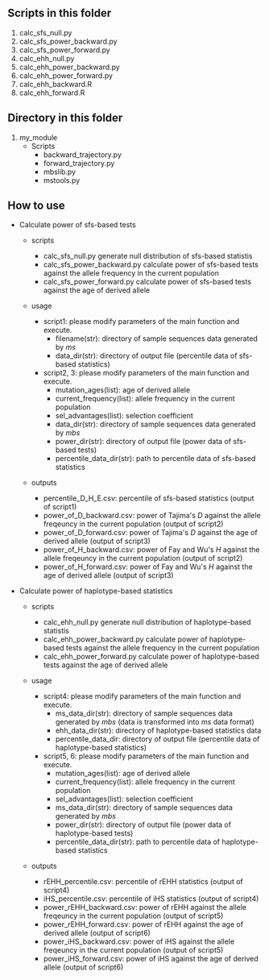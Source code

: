 ## Scripts in this folder
1. calc_sfs_null.py
2. calc_sfs_power_backward.py
3. calc_sfs_power_forward.py
4. calc_ehh_null.py
5. calc_ehh_power_backward.py
6. calc_ehh_power_forward.py
7. calc_ehh_backward.R
8. calc_ehh_forward.R

## Directory in this folder
1. my_module
    - Scripts
      - backward_trajectory.py
      - forward_trajectory.py
      - mbslib.py
      - mstools.py

## How to use

- Calculate power of sfs-based tests
  - scripts
    - calc_sfs_null.py generate null distribution of sfs-based statistis
    - calc_sfs_power_backward.py calculate power of sfs-based tests against the allele frequency in the current population
    - calc_sfs_power_forward.py calculate power of sfs-based tests against the age of derived allele

  - usage
    - script1: please modify parameters of the main function and execute.
      - filename(str): directory of sample sequences data generated by *ms*  
      - data_dir(str): directory of output file (percentile data of sfs-based statistics)
    - script2, 3: please modify parameters of the main function and execute.
      - mutation_ages(list): age of derived allele
      - current_frequency(list): allele frequency in the current population
      - sel_advantages(list): selection coefficient
      - data_dir(str): directory of sample sequences data generated by *mbs*
      - power_dir(str): directory of output file (power data of sfs-based tests)
      - percentile_data_dir(str): path to percentile data of sfs-based statistics
  - outputs
    - percentile_D_H_E.csv: percentile of sfs-based statistics (output of script1)
    - power_of_D_backward.csv: power of Tajima's *D* against the allele freqeuncy in the current population (output of script2)
    - power_of_D_forward.csv: power of Tajima's *D* against the age of derived allele (output of script3)
    - power_of_H_backward.csv: power of Fay and Wu's *H* against the allele freqeuncy in the current population (output of script2)
    - power_of_H_forward.csv: power of Fay and Wu's *H* against the age of derived allele (output of script3)


- Calculate power of haplotype-based statistics
  - scripts
    - calc_ehh_null.py generate null distribution of haplotype-based statistis
    - calc_ehh_power_backward.py calculate power of haplotype-based tests against the allele frequency in the current population
    - calc_ehh_power_forward.py calculate power of haplotype-based tests against the age of derived allele

  - usage
    - script4: please modify parameters of the main function and execute.
      - ms_data_dir(str): directory of sample sequences data generated by *mbs* (data is transformed into *ms* data format)
      - ehh_data_dir(str): directory of haplotype-based statistics data
      - percentile_data_dir: directory of output file (percentile data of haplotype-based statistics)
    - script5, 6: please modify parameters of the main function and execute.
      - mutation_ages(list): age of derived allele
      - current_frequency(list): allele frequency in the current population
      - sel_advantages(list): selection coefficient
      - ms_data_dir(str): directory of sample sequences data generated by *mbs*
      - power_dir(str): directory of output file (power data of haplotype-based tests)
      - percentile_data_dir(str): path to percentile data of haplotype-based statistics
  - outputs
    - rEHH_percentile.csv: percentile of rEHH statistics (output of script4)
    - iHS_percentile.csv: percentile of iHS statistics (output of script4)
    - power_rEHH_backward.csv: power of rEHH against the allele freqeuncy in the current population (output of script5)
    - power_rEHH_forward.csv: power of rEHH against the age of derived allele (output of script6)
    - power_iHS_backward.csv: power of iHS against the allele freqeuncy in the current population (output of script5)
    - power_iHS_forward.csv: power of iHS against the age of derived allele (output of script6)
